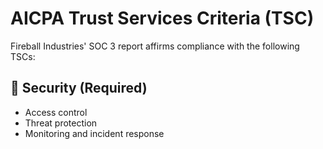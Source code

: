 # AICPA Trust Services Criteria (TSC)

Fireball Industries' SOC 3 report affirms compliance with the following TSCs:

## 🔐 Security (Required)

- Access control
- Threat protection
- Monitoring and incident response

